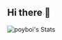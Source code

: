 ## Hi there 👋

<!--
**PoyBoi/PoyBoi** is a ✨ _special_ ✨ repository because its `README.md` (this file) appears on your GitHub profile.

Here are some ideas to get you started:

- 🔭 I’m currently working on ...
- 🌱 I’m currently learning ...
- 👯 I’m looking to collaborate on ...
- 🤔 I’m looking for help with ...
- 💬 Ask me about ...
- 📫 How to reach me: ...
- 😄 Pronouns: ...
- ⚡ Fun fact: ...
-->
![poyboi's Stats](https://github-readme-stats.vercel.app/api?username=poyboi&theme=vue-dark&show_icons=true&hide_border=true&count_private=true)
